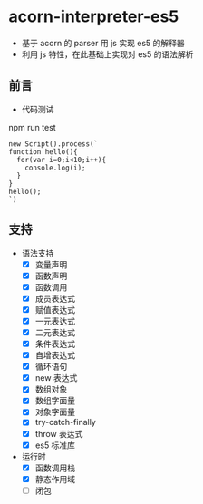 # acorn-interpreter-es5

- 基于 acorn 的 parser 用 js 实现 es5 的解释器
- 利用 js 特性，在此基础上实现对 es5 的语法解析

## 前言

- 代码测试

npm run test

```
new Script().process(`
function hello(){
  for(var i=0;i<10;i++){
    console.log(i);
  }
} 
hello();
`)
```

## 支持

- 语法支持
  - [x] 变量声明
  - [x] 函数声明
  - [x] 函数调用
  - [x] 成员表达式
  - [x] 赋值表达式
  - [x] 一元表达式
  - [x] 二元表达式
  - [x] 条件表达式
  - [x] 自增表达式
  - [x] 循环语句
  - [x] new 表达式
  - [x] 数组对象
  - [x] 数组字面量
  - [x] 对象字面量
  - [x] try-catch-finally
  - [x] throw 表达式
  - [x] es5 标准库
- 运行时
  - [x] 函数调用栈
  - [x] 静态作用域
  - [ ] 闭包
